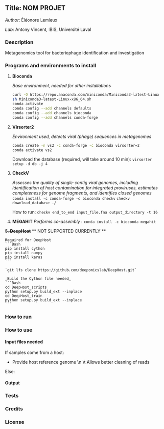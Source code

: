 ## Title: NOM PROJET
 _Author:_ Éléonore Lemieux

 _Lab:_ Antony Vincent, IBIS, Université Laval

### Description
Metagenomics tool for bacteriophage identification and investigation

### Programs and environments to install
1. **Bioconda**

    _Base environment, needed for other installations_

    ```Bash
    curl -O https://repo.anaconda.com/miniconda/Miniconda3-latest-Linux-x86_64.sh
    sh Miniconda3-latest-Linux-x86_64.sh
    conda activate
    conda config --add channels defaults
    conda config --add channels bioconda
    conda config --add channels conda-forge
    ```

2. **Virsorter2**

    _Environment used, detects viral (phage) sequences in metagenomes_

    ```Bash
    conda create -n vs2 -c conda-forge -c bioconda virsorter=2
    conda activate vs2
    ```

    Download the database (required, will take around 10 min): `virsorter setup -d db -j 4`

3. **CheckV**

    _Assesses the quality of single-contig viral genomes, including identification of host contamination for integrated proviruses, estimates completeness for genome fragments, and identifies closed genomes_
    `conda install -c conda-forge -c bioconda checkv`
    `checkv download_database ./`

    How to run: `checkv end_to_end input_file.fna output_directory -t 16`

4. **MEGAHIT**
    _Performs co-assembly_ : `conda install -c bioconda megahit`


~~5. **DeepHost**~~
** NOT SUPPORTED CURRENTLY **
    
    Required for DeepHost
    ```Bash
    pip install cython
    pip install numpy
    pip install karas
    ```

    `git lfs clone https://github.com/deepomicslab/DeepHost.git`
    
    _Build the Cython file needed_
    ```Bash
    cd DeepHost_scripts
    python setup.py build_ext --inplace
    cd DeepHost_train
    python setup.py build_ext --inplace
    ```

### How to run



### How to use
#### Input files needed

If samples come from a host:
- Provide host reference genome \n \t Allows better cleaning of reads

Else:

#### Output


### Tests


### Credits


### License


